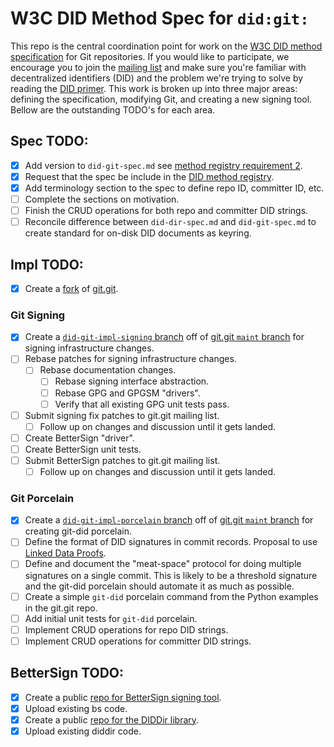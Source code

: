 # W3C DID Method Spec for `did:git:`

This repo is the central coordination point for work on the
[W3C DID method specification](https://w3c-ccg.github.io/did-spec/) for
Git repositories. If you would like to participate, we encourage you to join
the [mailing list](https://groups.io/g/did-git/topics) and make sure you're
familiar with decentralized identifiers (DID) and the problem we're trying to
solve by reading the [DID primer](https://w3c-ccg.github.io/did-primer/). This
work is broken up into three major areas: defining the specification, modifying
Git, and creating a new signing tool. Bellow are the outstanding TODO's for
each area.

## Spec TODO:

- [x] Add version to `did-git-spec.md` see [method registry requirement 2](https://w3c-ccg.github.io/did-method-registry/#the-registration-process).
- [x] Request that the spec be include in the [DID method registry](https://w3c-ccg.github.io/did-method-registry/).
- [x] Add terminology section to the spec to define repo ID, committer ID, etc.
- [ ] Complete the sections on motivation.
- [ ] Finish the CRUD operations for both repo and committer DID strings.
- [ ] Reconcile difference between `did-dir-spec.md` and `did-git-spec.md` to create standard for on-disk DID documents as keyring.

## Impl TODO:

- [x] Create a [fork](https://github.com/dhuseby/did-git-impl) of [git.git](git://git.kernel.org/pub/scm/git/git.git).

### Git Signing
- [x] Create a [`did-git-impl-signing` branch](https://github.com/dhuseby/did-git-impl/tree/did-git-impl-signing) off of [git.git `maint` branch](https://github.com/dhuseby/did-git-impl/tree/maint) for signing infrastructure changes.
- [ ] Rebase patches for signing infrastructure changes.
  - [ ] Rebase documentation changes.
	- [ ] Rebase signing interface abstraction.
	- [ ] Rebase GPG and GPGSM "drivers".
	- [ ] Verify that all existing GPG unit tests pass.
- [ ] Submit signing fix patches to git.git mailing list.
  - [ ] Follow up on changes and discussion until it gets landed.
- [ ] Create BetterSign "driver".
- [ ] Create BetterSign unit tests.
- [ ] Submit BetterSign patches to git.git mailing list.
  - [ ] Follow up on changes and discussion until it gets landed.

### Git Porcelain

- [x] Create a [`did-git-impl-porcelain` branch](https://github.com/dhuseby/did-git-impl/tree/did-git-impl-porcelain) off of [git.git `maint` branch](https://github.com/dhuseby/did-git-impl/tree/maint) for creating git-did porcelain.
- [ ] Define the format of DID signatures in commit records. Proposal to use [Linked Data Proofs](https://github.com/dhuseby/did-git-spec/issues/9).
- [ ] Define and document the "meat-space" protocol for doing multiple signatures on a single commit. This is likely to be a threshold signature and the git-did porcelain should automate it as much as possible.
- [ ] Create a simple `git-did` porcelain command from the Python examples in the git.git repo.
- [ ] Add initial unit tests for `git-did` porcelain.
- [ ] Implement CRUD operations for repo DID strings.
- [ ] Implement CRUD operations for committer DID strings.

## BetterSign TODO:

- [x] Create a public [repo for BetterSign signing tool](https://github.com/dhuseby/bs).
- [x] Upload existing bs code.
- [x] Create a public [repo for the DIDDir library](https://github.com/dhuseby/diddir).
- [x] Upload existing diddir code.
